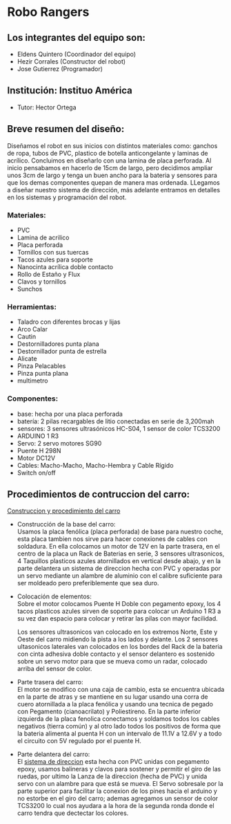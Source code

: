 # Robo Rangers 

## Los integrantes del equipo son:
- Eldens Quintero  (Coordinador del equipo)  
- Hezir Corrales (Constructor del robot)
- Jose Gutierrez (Programador)
  
## Institución: Instituo América 
- Tutor: Hector Ortega
  
## Breve resumen del diseño:
Diseñamos el robot en sus inicios con distintos materiales como: ganchos de ropa, tubos de PVC, plastico de botella anticongelante y laminas de acrílico. Concluimos en diseñarlo con una lamina de placa perforada. Al inicio pensabamos en hacerlo de 15cm de largo, pero decidimos ampliar unos 3cm de largo y tenga un buen ancho para la bateria y sensores para que los demas componentes quepan de manera mas ordenada. LLegamos a diseñar nuestro sistema de dirección, más adelante entramos en detalles en los sistemas y programación del robot. 

### Materiales:                                                                                                                
-  PVC                                                                                                                         
-  Lamina de acrilico                                                                                                           
-  Placa perforada                                                                                                                  
-  Tornillos con sus tuercas                                                                                                    
-  Tacos azules para soporte                                                                                                   
-  Nanocinta acrílica doble contacto                                                                                            
-  Rollo de Estaño y Flux                                                                                                      
-  Clavos y tornillos                                                                                                           
-  Sunchos                                                                                                                      

### Herramientas:
-  Taladro con diferentes brocas y lijas
-  Arco Calar
-  Cautin
-  Destornilladores punta plana
-  Destornillador punta de estrella
-  Alicate
-  Pinza Pelacables
-  Pinza punta plana
-  multimetro

### Componentes:
-  base: hecha por una placa perforada
-  batería: 2 pilas recargables de litio conectadas en serie de 3,200mah
-  sensores: 3 sensores ultrasónicos HC-S04, 1 sensor de color TCS3200
-  ARDUINO 1 R3
-  Servo: 2 servo motores SG90
-  Puente H 298N
-  Motor DC12V
-  Cables: Macho-Macho, Macho-Hembra y Cable Rígido
-  Switch on/off

## Procedimientos de contruccion del carro:

[Construccion y procedimiento del carro ](schemes/other)

- Construcción de la base del carro:  
Usamos la placa fenólica (placa perforada) de base para nuestro coche, esta placa tambien nos sirve para hacer conexiones de cables con soldadura.
En ella colocamos un motor de 12V en la parte trasera, en el centro de la placa un Rack de Baterias en serie, 3 sensores ultrasonicos, 4 Taquillos plasticos azules atornillados en vertical desde abajo, y en la parte delantera un sistema de direccion hecha con PVC y operadas por un servo mediante un alambre de aluminio con el calibre suficiente para ser moldeado pero preferiblemente que sea duro.

- Colocación de elementos:  
Sobre el motor colocamos Puente H Doble con pegamento epoxy, los 4 tacos plasticos azules sirven de soporte para colocar un Arduino 1 R3 a su vez dan espacio para colocar y retirar las pilas con mayor facilidad.

  Los sensores ultrasonicos van colocado en los extremos Norte, Este y Oeste del carro midiendo la pista a los lados y delante.
  Los 2 sensores ultasonicos laterales van colocados en los bordes del Rack de la bateria con cinta adhesiva doble contacto y el sensor delantero es sostenido sobre un servo motor para que se mueva como un radar, colocado arriba del sensor de color. 


- Parte trasera del carro:  
El motor se modifico con una caja de cambio, esta se encuentra ubicada en la parte de atras y se mantiene en su lugar usando una corra de cuero atornillada a la placa fenólica y usando una tecnica de pegado con Pegamento (cianoacrilato) y Poliestireno.
En la parte inferior izquierda de la placa fenolica conectamos y soldamos todos los cables negativos (tierra común) y al otro lado todos los positivos de forma que la bateria alimenta al puenta H con un intervalo de 11.1V a 12.6V y a todo el circuito con 5V regulado por el puente H.

- Parte delantera del carro:  
El [sistema de direccion](schemes/Lanza_de_la_dirección.jpeg) esta hecha con PVC unidas con pegamento epoxy, usamos balineras y clavos para sostener y permitir el giro de las ruedas, por ultimo la Lanza de la direccion (hecha de PVC) y unida servo con un alambre para que está se mueva. El Servo sobresale por la parte superior para facilitar la conexion de los pines hacia el arduino y no estorbe en el giro del carro; ademas agregamos un sensor de color TCS3200 lo cual nos ayudara a la hora de la segunda ronda donde el carro tendra que dectectar los colores.
